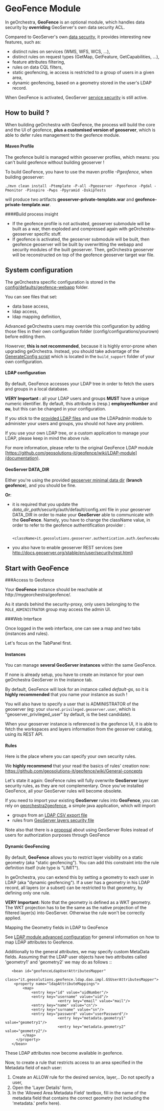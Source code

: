 GeoFence Module
==================

In geOrchestra, **GeoFence** is an optional module, which handles data security by **overriding** GeoServer's own data security ACL.

Compared to GeoServer's own [data security](http://docs.geoserver.org/stable/en/user/security/layer.html), it provides interesting new features, such as:
- distinct rules on services (WMS, WFS, WCS, ...),
- distinct rules on request types (GetMap, GetFeature, GetCapabilities, ...),
- feature attributes filtering,
- rules on data CQL filters,
- static geofencing, ie access is restricted to a group of users in a given area,  
- dynamic geofencing, based on a geometry stored in the user's LDAP record.


When GeoFence is activated, GeoServer [service security](http://docs.geoserver.org/stable/en/user/security/service.html) is still active.


How to build ?
---------------

When building geOrchestra with GeoFence, the process will build the core and the UI of geofence, **plus a customised version of geoserver**, which is able to defer rules management to the geofence module.

#### Maven Profile

The geofence build is managed within geoserver profiles, which means: you can't build geofence without building geoserver !

To build GeoFence, you have to use the maven profile *-Pgeofence*, when building geoserver:

    ./mvn clean install -Ptemplate -P-all -Pgeoserver -Pgeofence -Pgdal -Pmonitor -Pinspire -Pwps -Ppyramid -DskipTests

will produce two artifacts **geoserver-private-template.war** and **geofence-private-template.war**.

####Build process insight
- If the geofence profile is not activated, geoserver submodule will be built as a war, then exploded and compressed again with geOrchestra-geoserver specific stuff.
- If geofence is activated, the geoserver submodule will be built, then geofence geoserver will be built by overwritting the webapp and security modules of the built geoserver. Then, geOrchestra geoserver will be reconstructed on top of the geofence geoserver target war file.


System configuration
--------------------

The geOrchestra specific configuration is stored in the [config/defaults/geofence-webapp](config/defaults/geofence-webapp) folder.

You can see files that set:
* data base access,
* ldap access,
* ldap mapping definition,

Advanced geOrchestra users may override this configuration by adding those files in their own configuration folder (config/configurations/yourown) before editing them.

Howerver, **this is not recommended**, because it is highly error-prone when upgrading geOrchestra. Instead, you should take advantage of the [GenerateConfig script](https://github.com/georchestra/template/blob/328f39e1a7ffee2c8a74dd91f3c21565856e74a3/build_support/GenerateConfig.groovy#L125) which is located in the ```build_support``` folder of your own configuration.



#### LDAP configuration

By default, GeoFence accesses your LDAP tree in order to fetch the users and groups in a local database.

**VERY Important :** all your LDAP users and groups **MUST** have a unique numeric identifier. By default, this attribute is (resp.)  **employeeNumber** and **ou**, but this can be changed in your configuration.

If you stick to the [provided LDAP files](https://github.com/georchestra/LDAP/blob/master/georchestra.ldif) and use the LDAPadmin module to administer your users and groups, you should not have any problem. 

If you use your own LDAP tree, or a custom application to manage your LDAP, please keep in mind the above rule.

For more information, please refer to the original GeoFence LDAP module [https://github.com/geosolutions-it/geofence/wiki/LDAP-module](documentation).

#### GeoServer DATA_DIR

Either you're using the provided [geoserver minimal data dir](https://github.com/georchestra/geoserver_minimal_datadir) (**branch geofence**), and you should be fine.

**Or**:

* it is required that you update the *data_dir_path*/security/auth/default/config.xml file in your geoserver DATA_DIR in order to make your **GeoServer** able to communicate with the **GeoFence**.
Namely, you have to change the className value, in order to refer to the geofence authentification provider :
  
          <className>it.geosolutions.geoserver.authentication.auth.GeofenceAuthenticationProvider</className>

* you also have to enable geoserver REST services (see http://docs.geoserver.org/stable/en/user/security/rest.html)


Start with GeoFence
--------------------

###Access to Geofence

Your **GeoFence** instance should be reachable at http://mygeorchestra/geofence/.

As it stands behind the security-proxy, only users belonging to the ```ROLE_ADMINISTRATOR``` group may access the admin UI.

###Web Interface

Once logged in the web interface, one can see a map and two tabs (instances and rules). 

Let's focus on the TabPanel first.

#### Instances

You can manage **several GeoServer instances** within the same GeoFence. 

If none is already setup, you have to create an instance for your own geOrchestra GeoServer in the instance tab. 

By default, GeoFence will look for an instance called *default-gs*, so it is **highly recommended** that you name your instance as such !

You will also have to specify a user that is ADMINISTRATOR of the geoserver (eg: your ```shared.privileged.geoserver.user```, which is "geoserver_privileged_user" by default, is the best candidate). 

When your geoserver instance is referenced is the geofence UI, it is able to fetch the workspaces and layers information from the geoserver catalog, using its REST API.


#### Rules

Here is the place where you can specify your own security rules.

We **highly recommend** that your read the basics of rules' creation now: https://github.com/geosolutions-it/geofence/wiki/General-concepts

Let's state it again: GeoFence rules will fully overwrite **GeoServer** layer security rules, as they are not complementary. Once you've installed GeoFence, all your GeoServer rules will become obsolete.


If you need to import your existing **GeoServer** rules into **GeoFence**, you can rely on [georchestra2geofence](https://github.com/georchestra/geofence/tree/georchestra/src/samples/georchestra2geofence), a simple java application, which will import:
* groups from an [LDAP CSV export file](https://github.com/georchestra/geofence/blob/georchestra/src/samples/georchestra2geofence/src/test/resources/groups.csv)
* rules from [GeoServer layers security file](https://github.com/georchestra/geofence/blob/georchestra/src/samples/georchestra2geofence/src/test/resources/layers.properties)

Note also that there is a [proposal](https://github.com/geosolutions-it/geofence/wiki/Proposal-%233:-GeoServer-Roles-to-GeoFence-groups-mapping) about using GeoServer Roles instead of users for authorization purposes through GeoFence


#### Dynamic GeoFencing

By default, **GeoFence** allows you to restrict layer visibility on a static geometry (aka "static geofencing").
You can add this constraint into the rule definition itself (rule type is "LIMIT").

In geOrchestra, you can extend this by setting a geometry to each user in LDAP (aka "dynamic geofencing"). If a user has a geometry in his LDAP record, all layers (or a subset) can be restricted to that geometry, by defining only one rule.

**VERY Important:** Note that the geometry is defined as a WKT geometry. The WKT projection has to be the same as the native projection of the filtered layer(s) into GeoServer. Otherwise the rule won't be correctly applied.


Mapping the Geometry fields in LDAP to GeoFence

See [LDAP module advanced configuration](https://github.com/geosolutions-it/geofence/wiki/LDAP-module#advanced-configuration) for general information on how to map LDAP attributes to Geofence.

Additionally to the general attributes, we may specify custom MetaData fields. Assuming that the LDAP user objects have two attributes called 'geometry1' and 'geometry2' we may do as follows ::
```
   <bean id="geofenceLdapUserAttributesMapper"
    class="it.geosolutions.geofence.ldap.dao.impl.GSUserAttributesMapper">
 	<property name="ldapAttributeMappings">
 		<map>
 			<entry key="id" value="uidNumber"/>
  			<entry key="username" value="uid"/>			
                        <entry key="email" value="mail"/>
			<entry key="name" value="cn"/>
			<entry key="surname" value="sn"/>    			
 			<entry key="password" value="userPassword"/>  
                        <entry key="metadata.geometry1" value="geometry1"/>    			    		
                        <entry key="metadata.geometry2" value="geometry2"/>    			    			    		
 		</map>
 	 </property>
   </bean>
```
These LDAP attributes now become available in geofence.


Now, to create a rule that restricts access to an area specified in the Metadata field of each user:

1. Create an ALLOW rule for the desired service, layer,.. Do not specify a user,
2. Open the 'Layer Details' form,
3. In the 'Allowed Area Metadata Field' textbox, fill in the name of the metadata field that contains the correct geometry (not including the 'metadata.' prefix here).


